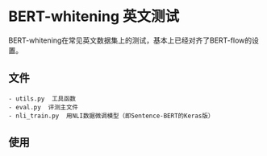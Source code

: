 # BERT-whitening 英文测试

BERT-whitening在常见英文数据集上的测试，基本上已经对齐了BERT-flow的设置。

## 文件

```
- utils.py  工具函数
- eval.py  评测主文件
- nli_train.py  用NLI数据微调模型（即Sentence-BERT的Keras版）
```

## 使用
